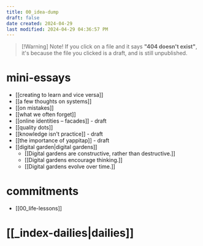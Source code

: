 ```yaml
---
title: 00_idea-dump
draft: false
date created: 2024-04-29
last modified: 2024-04-29 04:36:57 PM
---
```


> [!Warning] Note!
> If you click on a file and it says **"404 doesn't exist"**, it's because the file you clicked is a draft, and is still unpublished.

# mini-essays
- [[creating to learn and vice versa]]
- [[a few thoughts on systems]]
- [[on mistakes]]
- [[what we often forget]]
- [[online identities – facades]] - draft
- [[quality dots]]
- [[knowledge isn't practice]] - draft
- [[the importance of yappitap]] - draft
- [[digital garden|digital gardens]]
	- [[Digital gardens are constructive, rather than destructive.]]
	- [[Digital gardens encourage thinking.]]
	- [[Digital gardens evolve over time.]]

# commitments
- [[00_life-lessons]]


# [[_index-dailies|dailies]]